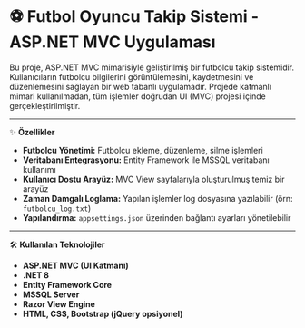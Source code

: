 # ⚽ Futbol Oyuncu Takip Sistemi - ASP.NET MVC Uygulaması

Bu proje, ASP.NET MVC mimarisiyle geliştirilmiş bir futbolcu takip sistemidir. Kullanıcıların futbolcu bilgilerini görüntülemesini, kaydetmesini ve düzenlemesini sağlayan bir web tabanlı uygulamadır. Projede katmanlı mimari kullanılmadan, tüm işlemler doğrudan UI (MVC) projesi içinde gerçekleştirilmiştir.

---

✨ **Özellikler**

- **Futbolcu Yönetimi:** Futbolcu ekleme, düzenleme, silme işlemleri
- **Veritabanı Entegrasyonu:** Entity Framework ile MSSQL veritabanı kullanımı
- **Kullanıcı Dostu Arayüz:** MVC View sayfalarıyla oluşturulmuş temiz bir arayüz
- **Zaman Damgalı Loglama:** Yapılan işlemler log dosyasına yazılabilir (örn: `futbolcu_log.txt`)
- **Yapılandırma:** `appsettings.json` üzerinden bağlantı ayarları yönetilebilir

---

🛠 **Kullanılan Teknolojiler**

- **ASP.NET MVC (UI Katmanı)**
- **.NET 8**
- **Entity Framework Core**
- **MSSQL Server**
- **Razor View Engine**
- **HTML, CSS, Bootstrap (jQuery opsiyonel)**
